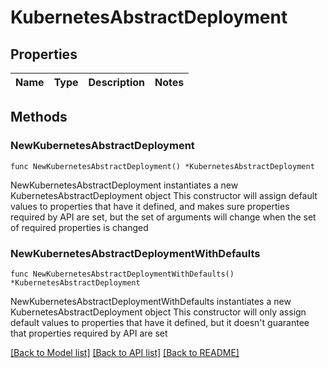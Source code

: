# KubernetesAbstractDeployment

## Properties

Name | Type | Description | Notes
------------ | ------------- | ------------- | -------------

## Methods

### NewKubernetesAbstractDeployment

`func NewKubernetesAbstractDeployment() *KubernetesAbstractDeployment`

NewKubernetesAbstractDeployment instantiates a new KubernetesAbstractDeployment object
This constructor will assign default values to properties that have it defined,
and makes sure properties required by API are set, but the set of arguments
will change when the set of required properties is changed

### NewKubernetesAbstractDeploymentWithDefaults

`func NewKubernetesAbstractDeploymentWithDefaults() *KubernetesAbstractDeployment`

NewKubernetesAbstractDeploymentWithDefaults instantiates a new KubernetesAbstractDeployment object
This constructor will only assign default values to properties that have it defined,
but it doesn't guarantee that properties required by API are set


[[Back to Model list]](../README.md#documentation-for-models) [[Back to API list]](../README.md#documentation-for-api-endpoints) [[Back to README]](../README.md)


